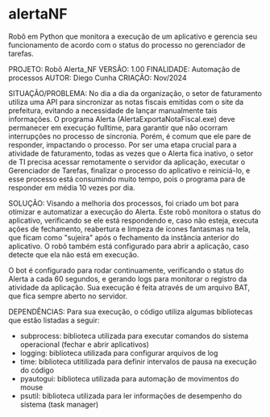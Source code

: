 # alertaNF
Robô em Python que monitora a execução de um aplicativo e gerencia seu funcionamento de acordo com o status do processo no gerenciador de tarefas.

PROJETO: Robô Alerta_NF
VERSÃO: 1.00
FINALIDADE: Automação de processos
AUTOR: Diego Cunha
CRIAÇÃO: Nov/2024

SITUAÇÃO/PROBLEMA:
No dia a dia da organização, o setor de faturamento utiliza uma API para sincronizar as notas fiscais emitidas com o site da prefeitura, evitando a necessidade de lançar manualmente tais informações.
O programa Alerta (AlertaExportaNotaFiscal.exe) deve permanecer em execuçáo fulltime, para garantir que não ocorram interrupções no processo de sincronia. Porém, é comum que ele pare de responder,
impactando o processo. Por ser uma etapa crucial para a atividade de faturamento, todas as vezes que o Alerta fica inativo, o setor de TI precisa acessar remotamente o servidor da aplicação, executar o 
Gerenciador de Tarefas, finalizar o processo do aplicativo e reiniciá-lo, e esse processo está consumindo muito tempo, pois o programa para de responder em média 10 vezes por dia.

SOLUÇÃO:
Visando a melhoria dos processos, foi criado um bot para otimizar e automatizar a execução do Alerta. Este robô monitora o status do aplicativo, verificando se ele está respondendo e, caso não esteja,
executa ações de fechamento, reabertura e limpeza de ícones fantasmas na tela, que ficam como "sujeira" após o fechamento da instância anterior do aplicativo. O robô também está configurado para abrir
a aplicação, caso detecte que ela não está em execução.

O bot é configurado para rodar continuamente, verificando o status do Alerta a cada 60 segundos, e gerando logs para monitorar o registro da atividade da aplicação.
Sua execução é feita através de um arquivo BAT, que fica sempre aberto no servidor.

DEPENDÊNCIAS:
Para sua execução, o código utiliza algumas bibliotecas que estão listadas a seguir:

+ subprocess: biblioteca utilizada para executar comandos do sistema operacional (fechar e abrir aplicativos) 
+ logging: biblioteca utilizada para configurar arquivos de log
+ time: biblioteca utitilizada para definir intervalos de pausa na execução do código
+ pyautogui: biblioteca utilizada para automação de movimentos do mouse
+ psutil: biblioteca utilizada para ler informações de desempenho do sistema (task manager)
